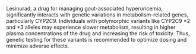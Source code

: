 Lesinurad, a drug for managing gout-associated hyperuricemia, significantly interacts with genetic variations in metabolism-related genes, particularly CYP2C9. Individuals with polymorphic variants like CYP2C9 *2 and *3 alleles may experience slower metabolism, resulting in higher plasma concentrations of the drug and increasing the risk of toxicity. Thus, genetic testing for these variants is recommended to optimize dosing and minimize adverse effects.